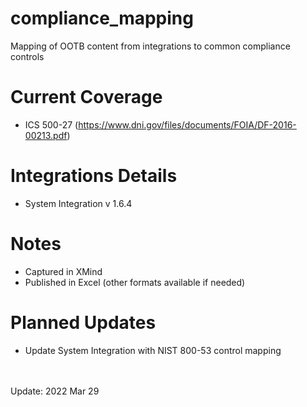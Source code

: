 # compliance_mapping

Mapping of OOTB content from integrations to common compliance controls

# Current Coverage
* ICS 500-27 (https://www.dni.gov/files/documents/FOIA/DF-2016-00213.pdf)

# Integrations Details
* System Integration v 1.6.4

# Notes
* Captured in XMind
* Published in Excel (other formats available if needed)

# Planned Updates
* Update System Integration with NIST 800-53 control mapping
<br>
<br>
Update: 2022 Mar 29<br>
